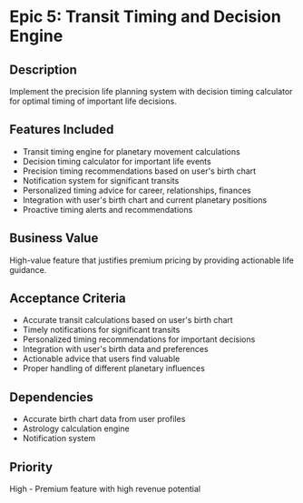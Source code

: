 # Epic 5: Transit Timing and Decision Engine

## Description

Implement the precision life planning system with decision timing calculator for optimal timing of important life decisions.

## Features Included

- Transit timing engine for planetary movement calculations
- Decision timing calculator for important life events
- Precision timing recommendations based on user's birth chart
- Notification system for significant transits
- Personalized timing advice for career, relationships, finances
- Integration with user's birth chart and current planetary positions
- Proactive timing alerts and recommendations

## Business Value

High-value feature that justifies premium pricing by providing actionable life guidance.

## Acceptance Criteria

- Accurate transit calculations based on user's birth chart
- Timely notifications for significant transits
- Personalized timing recommendations for important decisions
- Integration with user's birth data and preferences
- Actionable advice that users find valuable
- Proper handling of different planetary influences

## Dependencies

- Accurate birth chart data from user profiles
- Astrology calculation engine
- Notification system

## Priority

High - Premium feature with high revenue potential
